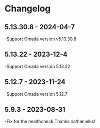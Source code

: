 # Changelog

## 5.13.30.8 - 2024-04-7
-Support Omada version v5.13.30.8

## 5.13.22 - 2023-12-4
-Support Omada version 5.13.22

## 5.12.7 - 2023-11-24
-Support Omada version 5.12.7

## 5.9.3 - 2023-08-31
-Fix for the healthcheck Thanks nathanielks!

